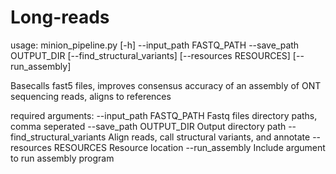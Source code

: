 # Long-reads
usage: minion_pipeline.py [-h] --input_path FASTQ_PATH --save_path OUTPUT_DIR
                          [--find_structural_variants] [--resources RESOURCES]
                          [--run_assembly]

Basecalls fast5 files, improves consensus accuracy of an assembly of ONT sequencing reads, aligns to references

required arguments:
  --input_path FASTQ_PATH
                        Fastq files directory paths, comma seperated
  --save_path OUTPUT_DIR
                        Output directory path
  --find_structural_variants
                        Align reads, call structural variants, and annotate
  --resources RESOURCES
                        Resource location
  --run_assembly        Include argument to run assembly program
